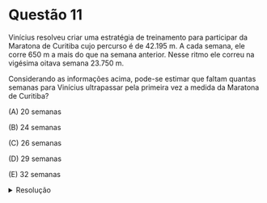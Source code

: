 # Questão 11

Vinícius resolveu criar uma estratégia de treinamento para participar da Maratona de Curitiba cujo percurso é de 42.195 m. A cada semana, ele corre 650 m a mais do que na semana anterior. Nesse ritmo ele correu na vigésima oitava semana 23.750 m.

Considerando as informações acima, pode-se estimar que faltam quantas semanas para Vinícius ultrapassar pela primeira vez a medida da Maratona de Curitiba?

(A) 20 semanas

(B) 24 semanas

(C) 26 semanas

(D) 29 semanas

(E) 32 semanas

<details>
  <summary>Resolução</summary>
  
  ## Resolução

  Como a cada semana existe um acréscimo de 650m em relação à semana anterior, podemos dizer que as quantidade de metros em relação ao número da semana forma uma Progressão Aritmética.
  Na P.A., o termo geral \\(a_n\\) é calculado por:
  \\[a_n = a_1 + (n-1) \cdot r\\]
  Sendo \\(a_1\\) o primeiro termo, que no caso seria a quantidade de metros da 1ª semana, \\(n\\) é o número da semana e \\(r\\) a razão, ou seja, 650.
  Vamos calcular \\(a_1\\):
  \\[a_1 = a_{28} - (28-1) \cdot r = 23750 - 27 \cdot 650 = 23750 - 17550 = 6200\\]
  OK, sabendo que na primeira semana ele percorrei 6200 metros, podemos calcular qual será a semana \\(k\\) que ultrapassará o valor de 42195:

  \\[
    a_1 + (k-1) \cdot r > 42195 \\\\
    6200 + (k-1) \cdot 650 > 42195 \\\\
    (k-1) \cdot 650 > 42195 - 6200 \\\\
    k-1 > \frac{35995}{650} \\\\
    k > 1 + \text{55,37} \\\\
    k > \text{56,37}
  \\]
  O menor valor possível inteiro de k é 57. Se estamos na 28ª semana, faltam 29 semanas.

  > Resposta: Alternativa (D)

</details>